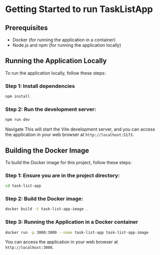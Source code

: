 # Getting Started to run TaskListApp

## Prerequisites
- Docker (for running the application in a container)
- Node.js and npm (for running the application locally)

## Running the Application Locally

To run the application locally, follow these steps:

### Step 1: Install dependencies
```bash
npm install
```

### Step 2: Run the development server:

```sh
npm run dev
```

Navigate This will start the Vite development server, and you can access the application in your web browser at `http://localhost:5173`.


## Building the Docker Image

To build the Docker image for this project, follow these steps:

### Step 1: Ensure you are in the project directory:

```sh
cd task-list-app
```

### Step 2: Build the Docker image:

```sh
docker build -t task-list-app-image .
```

### Step 3: Running the Application in a Docker container

```sh
docker run -p 3000:3000 --name task-list-app task-list-app-image
```

You can access the application in your web browser at `http://localhost:3000`.